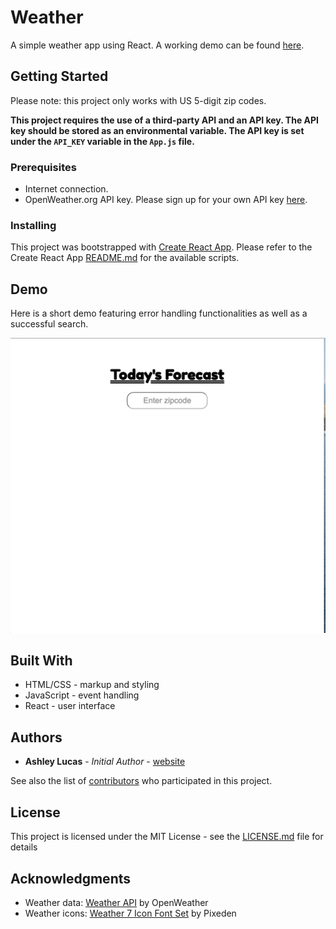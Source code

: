 # Weather

A simple weather app using React. A working demo can be found [here](https://devashrlucas.github.io/weatherapp/).

## Getting Started

Please note: this project only works with US 5-digit zip codes.

**This project requires the use of a third-party API and an API key. The API key should be stored as an environmental variable. The API key is set under the `API_KEY` variable in the `App.js` file.**

### Prerequisites

* Internet connection.
* OpenWeather.org API key. Please sign up for your own API key [here](https://openweathermap.org/api).

### Installing

This project was bootstrapped with [Create React App](https://github.com/facebook/create-react-app). Please refer to the Create React App [README.md](https://github.com/facebook/create-react-app/blob/master/packages/cra-template-typescript/template/README.md) for the available scripts.

## Demo

Here is a short demo featuring error handling functionalities as well as a successful search.

![demo](demo.gif)

## Built With

* HTML/CSS - markup and styling
* JavaScript - event handling
* React - user interface

## Authors

* **Ashley Lucas** - *Initial Author* - [website](https://devashrlucas.github.io/)

See also the list of [contributors](https://github.com/your/project/contributors) who participated in this project.

## License

This project is licensed under the MIT License - see the [LICENSE.md](LICENSE.md) file for details

## Acknowledgments

* Weather data: [Weather API](https://openweathermap.org/api) by OpenWeather
* Weather icons: [Weather 7 Icon Font Set](https://www.pixeden.com/icon-fonts/weather-7-icon-font-set) by Pixeden
